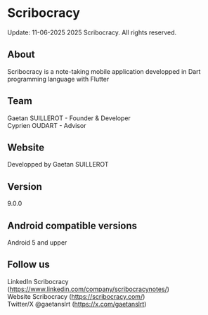 # Scribocracy
Update: 11-06-2025
2025 Scribocracy. All rights reserved.

## About
Scribocracy is a note-taking mobile application developped in Dart programming language with Flutter

## Team
Gaetan SUILLEROT - Founder & Developer<br>
Cyprien OUDART - Advisor

## Website
Developped by Gaetan SUILLEROT

## Version
9.0.0

## Android compatible versions
Android 5 and upper

## Follow us
LinkedIn Scribocracy (https://www.linkedin.com/company/scribocracynotes/)<br>
Website Scribocracy (https://scribocracy.com/)<br>
Twitter/X @gaetanslrt (https://x.com/gaetanslrt)
